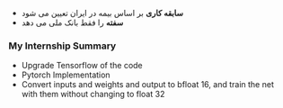 - **سابقه کاری** بر اساس بیمه در ایران تعیین می شود
- **سفته** را فقط بانک ملی می دهد

### My Internship Summary

- Upgrade Tensorflow of the code
- Pytorch Implementation
- Convert inputs and weights and output to bfloat 16, and train the net with them without changing to float 32
